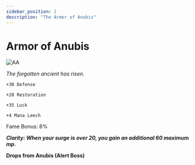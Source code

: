 ```yaml
---
sidebar_position: 2
description: "The Armor of Anubis"
---
```


# Armor of Anubis

![AA](https://vwiki.valorserver.com/api/item/picture/armor%20of%20anubis)

<i>The forgotten ancient has risen.</i>

    +30 Defense
    
    +20 Restoration
    
    +35 Luck
    
    +4 Mana Leech
    
Fame Bonus: 8%

***Clarity: When your surge is over 20, you gain an additional 60 maximum mp.***

**Drops from Anubis (Alert Boss)**
